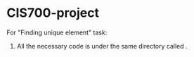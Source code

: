 # CIS700-project

For "Finding unique element" task:
1. All the necessary code is under the same directory called .
